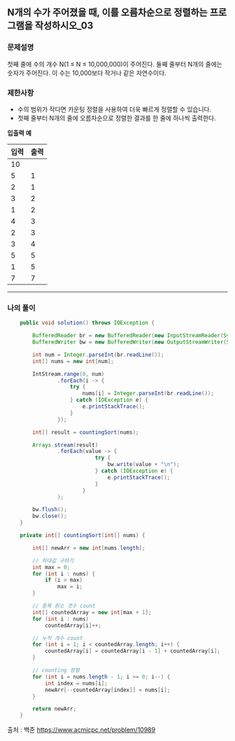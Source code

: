  ## N개의 수가 주어졌을 때, 이를 오름차순으로 정렬하는 프로그램을 작성하시오_03
 ### 문제설명
첫째 줄에 수의 개수 N(1 ≤ N ≤ 10,000,000)이 주어진다.
둘째 줄부터 N개의 줄에는 숫자가 주어진다. 이 수는 10,000보다 작거나 같은 자연수이다.


### 제한사항
* 수의 범위가 작다면 카운팅 정렬을 사용하여 더욱 빠르게 정렬할 수 있습니다.  
* 첫째 줄부터 N개의 줄에 오름차순으로 정렬한 결과를 한 줄에 하나씩 출력한다. 

 **입출력 예**  
 
|입력|출력|
|---|---|
|10 |   |
|5  |1  |
|2  |1  |
|3  |2  |
|1  |2  |
|4	|3  |
|2  |3  |
|3  |4  |
|5  |5  |
|1  |5  |
|7  |7  |


------------
### 나의 풀이
~~~java
    public void solution() throws IOException {

        BufferedReader br = new BufferedReader(new InputStreamReader(System.in));
        BufferedWriter bw = new BufferedWriter(new OutputStreamWriter(System.out));

        int num = Integer.parseInt(br.readLine());
        int[] nums = new int[num];

        IntStream.range(0, num)
                .forEach(i -> {
                    try {
                        nums[i] = Integer.parseInt(br.readLine());
                    } catch (IOException e) {
                        e.printStackTrace();
                    }
                });

        int[] result = countingSort(nums);

        Arrays.stream(result)
                .forEach(value -> {
                            try {
                                bw.write(value + "\n");
                            } catch (IOException e) {
                                e.printStackTrace();
                            }
                        }
                );

        bw.flush();
        bw.close();
    }

    private int[] countingSort(int[] nums) {

        int[] newArr = new int[nums.length];

        // 최대값 구하기
        int max = 0;
        for (int i : nums) {
            if (i > max)
                max = i;
        }

        // 중복 원소 갯수 count
        int[] countedArray = new int[max + 1];
        for (int i : nums)
            countedArray[i]++;

        // 누적 개수 count
        for (int i = 1; i < countedArray.length; i++) {
            countedArray[i] = countedArray[i - 1] + countedArray[i];
        }

        // counting 정렬
        for (int i = nums.length - 1; i >= 0; i--) {
            int index = nums[i];
            newArr[--countedArray[index]] = nums[i];
        }

        return newArr;
    }
~~~

출처 : 백준  https://www.acmicpc.net/problem/10989